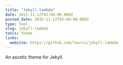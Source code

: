 ```yaml
---
title: "Jekyll-lambda"
date: 2015-11-12T02:04:00.000Z
posted_date: 2015-11-12T02:04:00.000Z
type: tool
slug: jekyll-lambda
tools: theme
links:
  website: https://github.com/lauris/jekyll-lambda
---
```

An ascetic theme for Jekyll.




